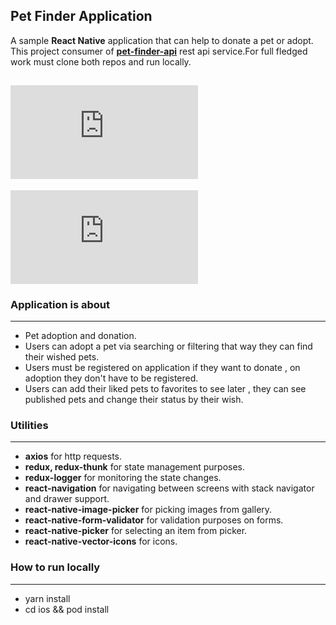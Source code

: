 ## Pet Finder Application

A sample **React Native** application that can help to donate a pet or adopt.
This project consumer of [**pet-finder-api**](https://github.com/tarkcelk/pet-finder-api) rest api service.For full fledged work must clone both repos and run locally.

![app-desing-1](https://fv9-3.failiem.lv/thumb_show.php?i=g8sbu6k6q&view)
---
![app-desing-1](https://fv9-4.failiem.lv/thumb_show.php?i=j39ncucfa&view)

### Application is about
---
- Pet adoption and donation.
- Users can adopt a pet via searching or filtering that way they can find their wished pets. 
- Users must be registered on application if they want to donate , on adoption they don't have to be registered.
- Users can add their liked pets to favorites to see later , they can see published pets and change their status by their wish.


### Utilities
---
- **axios** for http requests.
- **redux, redux-thunk**  for state management purposes.
- **redux-logger**  for monitoring the state changes.
- **react-navigation** for navigating between screens with stack navigator and drawer support.
- **react-native-image-picker** for picking images from gallery.
- **react-native-form-validator** for validation purposes on forms.
- **react-native-picker** for selecting an item from picker.
- **react-native-vector-icons** for icons.


### How to run locally
---
- yarn install
- cd ios && pod install
